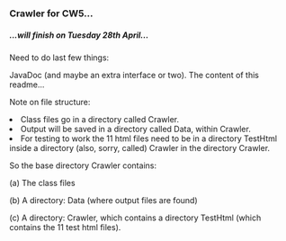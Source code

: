 ### Crawler for CW5...

##### ...will finish on Tuesday 28th April...

Need to do last few things:

JavaDoc (and maybe an extra interface or two).
The content of this readme...


<p>Note on file structure: </p>

<li>Class files go in a directory called Crawler.</li>

<li>Output will be saved in a directory called Data, within Crawler.</li>

<li>For testing to work the 11 html files need to be in a directory TestHtml inside a directory (also, sorry, called) Crawler in the directory Crawler. </li>

So the base directory Crawler contains:

(a) The class files

(b) A directory: Data (where output files are found)

(c) A directory: Crawler, which contains a directory TestHtml (which contains the 11 test html files).










